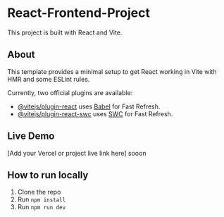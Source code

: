 # React-Frontend-Project

This project is built with React and Vite.

## About

This template provides a minimal setup to get React working in Vite with HMR and some ESLint rules.

Currently, two official plugins are available:

- [@vitejs/plugin-react](https://github.com/vitejs/vite-plugin-react/blob/main/packages/plugin-react) uses [Babel](https://babeljs.io/) for Fast Refresh.
- [@vitejs/plugin-react-swc](https://github.com/vitejs/vite-plugin-react/blob/main/packages/plugin-react-swc) uses [SWC](https://swc.rs/) for Fast Refresh.



## Live Demo

[Add your Vercel or project live link here]    sooon

## How to run locally

1. Clone the repo  
2. Run `npm install`  
3. Run `npm run dev`